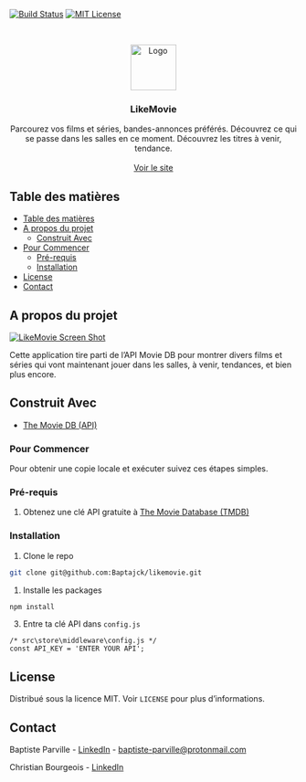 <!-- PROJECT SHIELDS -->
[![Build Status][build-shield]]()
[![MIT License][license-shield]][license-url]



<!-- PROJECT LOGO -->
<br />
<p align="center">
  <a href="https://likemovie.baptjack.fr">
    <img src="https://i.imgur.com/G5UbFmr.png" alt="Logo" width="80" height="80">
  </a>

  <h3 align="center">LikeMovie</h3>

  <p align="center">
    Parcourez vos films et séries, bandes-annonces préférés. Découvrez ce qui se passe dans les salles en ce moment. Découvrez les titres à venir, tendance.
    <br />
    <br />
    <a href="http://likemovie.baptjack.fr">Voir le site</a>
  </p>
</p>



<!-- TABLE OF CONTENTS -->
## Table des matières

- [Table des matières](#table-des-matières)
- [A propos du projet](#a-propos-du-projet)
  - [Construit Avec](#construit-avec)
- [Pour Commencer](#pour-commencer)
  - [Pré-requis](#pré-requis)
  - [Installation](#installation)
- [License](#license)
- [Contact](#contact)



<!-- ABOUT THE PROJECT -->
## A propos du projet

[![LikeMovie Screen Shot][product-screenshot]](https://i.imgur.com/IYOJ3VA.png)

Cette application tire parti de l’API Movie DB pour montrer divers films et séries qui vont maintenant jouer dans les salles, à venir, tendances, et bien plus encore.



## Construit Avec

* [The Movie DB (API)](https://themoviedb.org)



<!-- GETTING STARTED -->
### Pour Commencer

Pour obtenir une copie locale et exécuter suivez ces étapes simples.

### Pré-requis

1. Obtenez une clé API gratuite à [The Movie Database (TMDB)](https://www.themoviedb.org)

### Installation

1. Clone le repo
```sh
git clone git@github.com:Baptajck/likemovie.git
```
1. Installe les packages
```sh
npm install
```
3. Entre ta clé API dans `config.js`
```JS
/* src\store\middleware\config.js */
const API_KEY = 'ENTER YOUR API';
```



<!-- LICENSE -->
## License

Distribué sous la licence MIT. Voir `LICENSE` pour plus d’informations.



<!-- CONTACT -->
## Contact

Baptiste Parville - [LinkedIn](https://linkedin.com/in/baptiste-parville) - baptiste-parville@protonmail.com

Christian Bourgeois - [LinkedIn](https://www.linkedin.com/in/christianbourgeoisdev/)



<!-- MARKDOWN LINKS & IMAGES -->
[build-shield]: https://img.shields.io/badge/build-passing-brightgreen.svg?style=flat-square
[contributors-shield]: https://img.shields.io/badge/contributors-1-orange.svg?style=flat-square
[license-shield]: https://img.shields.io/badge/license-MIT-blue.svg?style=flat-square
[license-url]: https://choosealicense.com/licenses/mit
[linkedin-shield]: https://img.shields.io/badge/-LinkedIn-black.svg?style=flat-square&logo=linkedin&colorB=555
[linkedin-url]: https://linkedin.com/in/othneildrew
[product-screenshot]: https://i.imgur.com/IYOJ3VA.png

